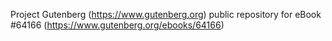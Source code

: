 Project Gutenberg (https://www.gutenberg.org) public repository for eBook #64166 (https://www.gutenberg.org/ebooks/64166)
